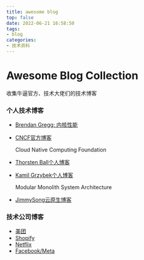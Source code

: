 ```yaml
---
title: awesome blog
top: false
date: 2022-06-21 16:58:50
tags:
- blog
categories:
- 技术资料
---
```

# Awesome Blog Collection
收集牛逼官方、技术大佬们的技术博客

### 个人技术博客

- [Brendan Gregg: 内核性能](https://www.brendangregg.com/)
- [CNCF官方博客](https://www.cncf.io/blog/)  
  
  Cloud Native Computing Foundation

- [Thorsten Ball个人博客](https://thorstenball.com/)
  
- [Kamil Grzybek个人博客](https://www.kamilgrzybek.com/) 

    Modular Monolith System Architecture

- [JimmySong云原生博客](https:/jimmysong.io)

### 技术公司博客
- [美团](https://tech.meituan.com/)
- [Shopify](https://shopify.engineering/)
- [Netflix](https://netflixtechblog.com/)
- [Facebook/Meta](https://tech.facebook.com/)